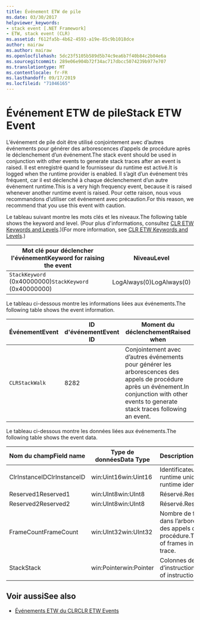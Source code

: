 ```yaml
---
title: Événement ETW de pile
ms.date: 03/30/2017
helpviewer_keywords:
- stack event [.NET Framework]
- ETW, stack event (CLR)
ms.assetid: f612fa5b-4b62-4593-a19e-85c9b1018dce
author: mairaw
ms.author: mairaw
ms.openlocfilehash: 5dc23f5105b589d5b74c9ea6b7f40b84c2b04e6a
ms.sourcegitcommit: 289e06e904b72f34ac717dbcc5074239b977e707
ms.translationtype: MT
ms.contentlocale: fr-FR
ms.lasthandoff: 09/17/2019
ms.locfileid: "71046165"
---
```

# <a name="stack-etw-event"></a><span data-ttu-id="9c6ba-102">Événement ETW de pile</span><span class="sxs-lookup"><span data-stu-id="9c6ba-102">Stack ETW Event</span></span>
<span data-ttu-id="9c6ba-103">L’événement de pile doit être utilisé conjointement avec d’autres événements pour générer des arborescences d’appels de procédure après le déclenchement d’un événement.</span><span class="sxs-lookup"><span data-stu-id="9c6ba-103">The stack event should be used in conjunction with other events to generate stack traces after an event is raised.</span></span> <span data-ttu-id="9c6ba-104">Il est enregistré quand le fournisseur du runtime est activé.</span><span class="sxs-lookup"><span data-stu-id="9c6ba-104">It is logged when the runtime provider is enabled.</span></span> <span data-ttu-id="9c6ba-105">Il s’agit d’un événement très fréquent, car il est déclenché à chaque déclenchement d’un autre événement runtime.</span><span class="sxs-lookup"><span data-stu-id="9c6ba-105">This is a very high frequency event, because it is raised whenever another runtime event is raised.</span></span> <span data-ttu-id="9c6ba-106">Pour cette raison, nous vous recommandons d’utiliser cet événement avec précaution.</span><span class="sxs-lookup"><span data-stu-id="9c6ba-106">For this reason, we recommend that you use this event with caution.</span></span>  
  
 <span data-ttu-id="9c6ba-107">Le tableau suivant montre les mots clés et les niveaux.</span><span class="sxs-lookup"><span data-stu-id="9c6ba-107">The following table shows the keyword and level.</span></span> <span data-ttu-id="9c6ba-108">(Pour plus d'informations, consultez [CLR ETW Keywords and Levels](clr-etw-keywords-and-levels.md).)</span><span class="sxs-lookup"><span data-stu-id="9c6ba-108">(For more information, see [CLR ETW Keywords and Levels](clr-etw-keywords-and-levels.md).)</span></span>  
  
|<span data-ttu-id="9c6ba-109">Mot clé pour déclencher l'événement</span><span class="sxs-lookup"><span data-stu-id="9c6ba-109">Keyword for raising the event</span></span>|<span data-ttu-id="9c6ba-110">Niveau</span><span class="sxs-lookup"><span data-stu-id="9c6ba-110">Level</span></span>|  
|-----------------------------------|-----------|  
|<span data-ttu-id="9c6ba-111">`StackKeyword` (0x40000000)</span><span class="sxs-lookup"><span data-stu-id="9c6ba-111">`StackKeyword` (0x40000000)</span></span>|<span data-ttu-id="9c6ba-112">LogAlways(0)</span><span class="sxs-lookup"><span data-stu-id="9c6ba-112">LogAlways(0)</span></span>|  
  
 <span data-ttu-id="9c6ba-113">Le tableau ci-dessous montre les informations liées aux événements.</span><span class="sxs-lookup"><span data-stu-id="9c6ba-113">The following table shows the event information.</span></span>  
  
|<span data-ttu-id="9c6ba-114">Événement</span><span class="sxs-lookup"><span data-stu-id="9c6ba-114">Event</span></span>|<span data-ttu-id="9c6ba-115">ID d'événement</span><span class="sxs-lookup"><span data-stu-id="9c6ba-115">Event ID</span></span>|<span data-ttu-id="9c6ba-116">Moment du déclenchement</span><span class="sxs-lookup"><span data-stu-id="9c6ba-116">Raised when</span></span>|  
|-----------|--------------|-----------------|  
|`CLRStackWalk`|<span data-ttu-id="9c6ba-117">82</span><span class="sxs-lookup"><span data-stu-id="9c6ba-117">82</span></span>|<span data-ttu-id="9c6ba-118">Conjointement avec d’autres événements pour générer les arborescences des appels de procédure après un événement.</span><span class="sxs-lookup"><span data-stu-id="9c6ba-118">In conjunction with other events to generate stack traces following an event.</span></span>|  
  
 <span data-ttu-id="9c6ba-119">Le tableau ci-dessous montre les données liées aux événements.</span><span class="sxs-lookup"><span data-stu-id="9c6ba-119">The following table shows the event data.</span></span>  
  
|<span data-ttu-id="9c6ba-120">Nom du champ</span><span class="sxs-lookup"><span data-stu-id="9c6ba-120">Field name</span></span>|<span data-ttu-id="9c6ba-121">Type de données</span><span class="sxs-lookup"><span data-stu-id="9c6ba-121">Data Type</span></span>|<span data-ttu-id="9c6ba-122">Description</span><span class="sxs-lookup"><span data-stu-id="9c6ba-122">Description</span></span>|  
|----------------|---------------|-----------------|  
|<span data-ttu-id="9c6ba-123">ClrInstanceID</span><span class="sxs-lookup"><span data-stu-id="9c6ba-123">ClrInstanceID</span></span>|<span data-ttu-id="9c6ba-124">win:Uint16</span><span class="sxs-lookup"><span data-stu-id="9c6ba-124">win:Uint16</span></span>|<span data-ttu-id="9c6ba-125">Identificateur de runtime unique.</span><span class="sxs-lookup"><span data-stu-id="9c6ba-125">Unique runtime identifier.</span></span>|  
|<span data-ttu-id="9c6ba-126">Reserved1</span><span class="sxs-lookup"><span data-stu-id="9c6ba-126">Reserved1</span></span>|<span data-ttu-id="9c6ba-127">win:UInt8</span><span class="sxs-lookup"><span data-stu-id="9c6ba-127">win:UInt8</span></span>|<span data-ttu-id="9c6ba-128">Réservé.</span><span class="sxs-lookup"><span data-stu-id="9c6ba-128">Reserved.</span></span>|  
|<span data-ttu-id="9c6ba-129">Reserved2</span><span class="sxs-lookup"><span data-stu-id="9c6ba-129">Reserved2</span></span>|<span data-ttu-id="9c6ba-130">win:UInt8</span><span class="sxs-lookup"><span data-stu-id="9c6ba-130">win:UInt8</span></span>|<span data-ttu-id="9c6ba-131">Réservé.</span><span class="sxs-lookup"><span data-stu-id="9c6ba-131">Reserved.</span></span>|  
|<span data-ttu-id="9c6ba-132">FrameCount</span><span class="sxs-lookup"><span data-stu-id="9c6ba-132">FrameCount</span></span>|<span data-ttu-id="9c6ba-133">win:UInt32</span><span class="sxs-lookup"><span data-stu-id="9c6ba-133">win:UInt32</span></span>|<span data-ttu-id="9c6ba-134">Nombre de frames dans l’arborescence des appels de procédure.</span><span class="sxs-lookup"><span data-stu-id="9c6ba-134">The number of frames in the stack trace.</span></span>|  
|<span data-ttu-id="9c6ba-135">Stack</span><span class="sxs-lookup"><span data-stu-id="9c6ba-135">Stack</span></span>|<span data-ttu-id="9c6ba-136">win:Pointer</span><span class="sxs-lookup"><span data-stu-id="9c6ba-136">win:Pointer</span></span>|<span data-ttu-id="9c6ba-137">Colonnes de pointeurs d’instruction.</span><span class="sxs-lookup"><span data-stu-id="9c6ba-137">Columns of instruction pointers.</span></span>|  
  
## <a name="see-also"></a><span data-ttu-id="9c6ba-138">Voir aussi</span><span class="sxs-lookup"><span data-stu-id="9c6ba-138">See also</span></span>

- [<span data-ttu-id="9c6ba-139">Événements ETW du CLR</span><span class="sxs-lookup"><span data-stu-id="9c6ba-139">CLR ETW Events</span></span>](clr-etw-events.md)
